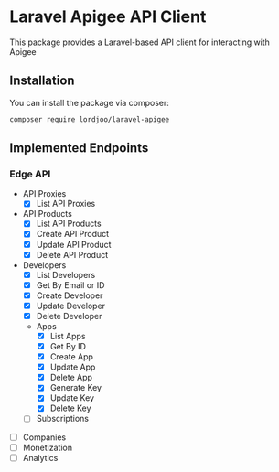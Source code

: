 # Laravel Apigee API Client
This package provides a Laravel-based API client for interacting with Apigee


## Installation

You can install the package via composer:

```bash
composer require lordjoo/laravel-apigee
```

## Implemented Endpoints

### Edge API

* API Proxies
  * [x] List API Proxies
* API Products
  * [x] List API Products
  * [x] Create API Product
  * [x] Update API Product
  * [x] Delete API Product
* Developers
  * [x] List Developers
  * [x] Get By Email or ID
  * [x] Create Developer
  * [x] Update Developer
  * [x] Delete Developer
  * Apps
    * [x] List Apps
    * [x] Get By ID
    * [x] Create App
    * [x] Update App
    * [x] Delete App
    * [x] Generate Key
    * [x] Update Key
    * [x] Delete Key
  * [ ] Subscriptions
* [ ] Companies
* [ ] Monetization
* [ ] Analytics
